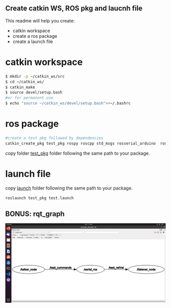 ## Create catkin WS, ROS pkg and laucnh file

This readme will help you create:

* catkin workspace
* create a ros package 
* create a launch file

# catkin workspace
~~~bash
$ mkdir -p ~/catkin_ws/src
$ cd ~/catkin_ws/
$ catkin_make
$ source devel/setup.bash
#or for permanent use
$ echo "source ~/catkin_ws/devel/setup.bash">>~/.bashrc
~~~
# ros package
~~~bash
#create a test pkg followed by dependencies
catkin_create_pkg test_pkg rospy roscpp std_msgs rosserial_arduino  rosserial_client   rosserial_msgs     rosserial_python
~~~
copy folder [test_pkg](catkin_ws/src/test_pkg/scripts) folder following the same path to your package.

# launch file
copy [launch](catkin_ws/src/test_pkg/launch) folder following the same path to your package.
~~~bash 
roslaunch test_pkg test.launch 
~~~

## BONUS: rqt_graph

![rqt_graph](rqt_graph.png)